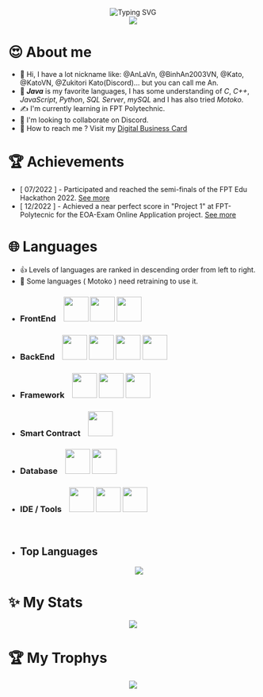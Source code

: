 <p align="center"> 
  <img src="https://readme-typing-svg.demolab.com?font=Fira+Code&size=25&pause=1000&center=true&vCenter=true&width=600&lines=Welcome+to+my+Github+Page+!;You+can+call+me+An+%3C3+!;I+am+a+college+student+at+FPoly+!;Java+is+my+favorite+languages.;I+like+learning+new+technologies+!!!;Check+out+my+repositories+for+more..." alt="Typing SVG" />
  <br><img src="https://komarev.com/ghpvc/?username=AnLaVN&color=blue&style=flat-square&label=PROFILE+VIEWS"/>
</p>

<!--
![](https://i.pinimg.com/originals/fb/1c/0c/fb1c0c48488b0ff156ac373505f5433a.gif)
![](https://i.pinimg.com/originals/8c/7b/6c/8c7b6c82d29edfeac1bc2c3c1182ef20.gif) 

https://github.com/AnLaVN/AnLaVN/assets/90229487/c300dbfd-cd97-48ec-bd3c-4c1042492c8d.mp4


<video width="320" height="240" controls>
  <source src="https://res.cloudinary.com/anlavn/video/upload/v1696228888/CMaster/jljjbgwg5xqvamjupxin.mp4" type="video/mp4">
</video>-->



<!--
Hi ![](https://user-images.githubusercontent.com/18350557/176309783-0785949b-9127-417c-8b55-ab5a4333674e.gif)My name is Bình An (or An La)
==========================================================================================================================================

Web Developer (Java BackEnd)
----------------------------

I've been learning to code for 2 year at FPT-Polytechnic

*   🌍  I'm based in Ho Chi Minh City, VietNam
*   🖥️  See my portfolio at [here](http://anlavn.github.io)
*   ✉️  You can contact me at [binhan29122003@gmail.com](mailto:binhan29122003@gmail.com)
*   🧠  I'm learning Java Spring Boot, Relational database (MS SQL Server, mySQL), AngularJS
*   🤝  I'm open to collaborating on \[CMaster\](https://cmaster.onrender.com/#!/home)<a href="https://www.github.com/AnLaVN" target="_blank" rel="noreferrer"><img
                  src="https://img.shields.io/github/followers/AnLaVN?logo=github&style=for-the-badge&color=0891b2&labelColor=181824" /></a>### Skills 
<p align="left">
<a href="https://www.oracle.com/java/" target="_blank" rel="noreferrer"><img src="https://raw.githubusercontent.com/danielcranney/readme-generator/main/public/icons/skills/java-colored.svg" width="36" height="36" alt="Java" /></a><a href="https://developer.mozilla.org/en-US/docs/Web/JavaScript" target="_blank" rel="noreferrer"><img src="https://raw.githubusercontent.com/danielcranney/readme-generator/main/public/icons/skills/javascript-colored.svg" width="36" height="36" alt="JavaScript" /></a><a href="https://git-scm.com/" target="_blank" rel="noreferrer"><img src="https://raw.githubusercontent.com/danielcranney/readme-generator/main/public/icons/skills/git-colored.svg" width="36" height="36" alt="Git" /></a><a href="https://docs.microsoft.com/en-us/cpp/?view=msvc-170" target="_blank" rel="noreferrer"><img src="https://raw.githubusercontent.com/danielcranney/readme-generator/main/public/icons/skills/c-colored.svg" width="36" height="36" alt="C" /></a><a href="https://docs.microsoft.com/en-us/cpp/?view=msvc-170" target="_blank" rel="noreferrer"><img src="https://raw.githubusercontent.com/danielcranney/readme-generator/main/public/icons/skills/cplusplus-colored.svg" width="36" height="36" alt="C++" /></a><a href="https://www.python.org/" target="_blank" rel="noreferrer"><img src="https://raw.githubusercontent.com/danielcranney/readme-generator/main/public/icons/skills/python-colored.svg" width="36" height="36" alt="Python" /></a><a href="https://developer.mozilla.org/en-US/docs/Glossary/HTML5" target="_blank" rel="noreferrer"><img src="https://raw.githubusercontent.com/danielcranney/readme-generator/main/public/icons/skills/html5-colored.svg" width="36" height="36" alt="HTML5" /></a><a href="https://www.w3.org/TR/CSS/#css" target="_blank" rel="noreferrer"><img src="https://raw.githubusercontent.com/danielcranney/readme-generator/main/public/icons/skills/css3-colored.svg" width="36" height="36" alt="CSS3" /></a><a href="https://getbootstrap.com/" target="_blank" rel="noreferrer"><img src="https://raw.githubusercontent.com/danielcranney/readme-generator/main/public/icons/skills/bootstrap-colored.svg" width="36" height="36" alt="Bootstrap" /></a><a href="https://angular.io/" target="_blank" rel="noreferrer"><img src="https://raw.githubusercontent.com/danielcranney/readme-generator/main/public/icons/skills/angularjs-colored.svg" width="36" height="36" alt="Angular" /></a><a href="https://www.mysql.com/" target="_blank" rel="noreferrer"><img src="https://raw.githubusercontent.com/danielcranney/readme-generator/main/public/icons/skills/mysql-colored.svg" width="36" height="36" alt="MySQL" /></a><a href="https://firebase.google.com/" target="_blank" rel="noreferrer"><img src="https://raw.githubusercontent.com/danielcranney/readme-generator/main/public/icons/skills/firebase-colored.svg" width="36" height="36" alt="Firebase" /></a><a href="https://render.com/" target="_blank" rel="noreferrer"><img src="https://raw.githubusercontent.com/danielcranney/readme-generator/main/public/icons/skills/render-colored.svg" width="36" height="36" alt="Render" /></a><a href="https://www.docker.com/" target="_blank" rel="noreferrer"><img src="https://raw.githubusercontent.com/danielcranney/readme-generator/main/public/icons/skills/docker-colored.svg" width="36" height="36" alt="Docker" /></a><a href="https://cloud.google.com/" target="_blank" rel="noreferrer"><img src="https://raw.githubusercontent.com/danielcranney/readme-generator/main/public/icons/skills/googlecloud-colored.svg" width="36" height="36" alt="Google Cloud" /></a>
                    </p>
                    
                  ### Socials
                  
                  
                <p align="left">
                      <a href="https://discord.com/users/anlavn" target="_blank" rel="noreferrer">
                    <picture>
                    <source media="(prefers-color-scheme: dark)" srcset="undefined" />
                    <source media="(prefers-color-scheme: light)" srcset="https://raw.githubusercontent.com/danielcranney/readme-generator/main/public/icons/socials/discord.svg" />
                    <img src="https://raw.githubusercontent.com/danielcranney/readme-generator/main/public/icons/socials/discord.svg" width="32" height="32" />
                    </picture>
                    </a>
                      <a href="https://www.facebook.com/anlavn" target="_blank" rel="noreferrer">
                    <picture>
                    <source media="(prefers-color-scheme: dark)" srcset="https://raw.githubusercontent.com/danielcranney/readme-generator/main/public/icons/socials/facebook-dark.svg" />
                    <source media="(prefers-color-scheme: light)" srcset="https://raw.githubusercontent.com/danielcranney/readme-generator/main/public/icons/socials/facebook.svg" />
                    <img src="https://raw.githubusercontent.com/danielcranney/readme-generator/main/public/icons/socials/facebook.svg" width="32" height="32" />
                    </picture>
                    </a>
                      <a href="https://www.github.com/AnLaVN" target="_blank" rel="noreferrer">
                    <picture>
                    <source media="(prefers-color-scheme: dark)" srcset="https://raw.githubusercontent.com/danielcranney/readme-generator/main/public/icons/socials/github-dark.svg" />
                    <source media="(prefers-color-scheme: light)" srcset="https://raw.githubusercontent.com/danielcranney/readme-generator/main/public/icons/socials/github.svg" />
                    <img src="https://raw.githubusercontent.com/danielcranney/readme-generator/main/public/icons/socials/github.svg" width="32" height="32" />
                    </picture>
                    </a>
                      <a href="https://www.youtube.com/@AnLaVN" target="_blank" rel="noreferrer">
                    <picture>
                    <source media="(prefers-color-scheme: dark)" srcset="undefined" />
                    <source media="(prefers-color-scheme: light)" srcset="https://raw.githubusercontent.com/danielcranney/readme-generator/main/public/icons/socials/youtube.svg" />
                    <img src="https://raw.githubusercontent.com/danielcranney/readme-generator/main/public/icons/socials/youtube.svg" width="32" height="32" />
                    </picture>
                    </a></p>### Badges<b>My GitHub Stats</b><a
                      href="http://www.github.com/AnLaVN"><img src="https://github-readme-stats.vercel.app/api?username=AnLaVN&show_icons=true&hide=&count_private=true&title_color=0891b2&text_color=ffffff&icon_color=0891b2&bg_color=181824&hide_border=true&show_icons=true" alt="AnLaVN's GitHub stats" /></a><a
                      href="http://www.github.com/AnLaVN"><img
                  src="https://github-readme-streak-stats.herokuapp.com/?user=AnLaVN&stroke=ffffff&background=181824&ring=0891b2&fire=0891b2&currStreakNum=ffffff&currStreakLabel=0891b2&sideNums=ffffff&sideLabels=ffffff&dates=ffffff&hide_border=true" /></a><a
                      href="http://www.github.com/AnLaVN"><img src="https://github-readme-activity-graph.cyclic.app/graph?username=AnLaVN&bg_color=181824&color=ffffff&line=0891b2&point=ffffff&area_color=181824&area=true&hide_border=true&custom_title=GitHub%20Commits%20Graph" alt="GitHub Commits Graph" /></a><a href="https://github.com/AnLaVN" align="left"><img src="https://github-readme-stats.vercel.app/api/top-langs/?username=AnLaVN&langs_count=10&title_color=0891b2&text_color=ffffff&icon_color=0891b2&bg_color=181824&hide_border=true&locale=en&custom_title=Top%20%Languages" alt="Top Languages" /></a><b>Top Repositories</b><div width="100%" align="center"><a href="https://github.com/AnLaVN/AL-Library" align="left"><img align="left" width="45%" src="https://github-readme-stats.vercel.app/api/pin/?username=AnLaVN&repo=AL-Library&title_color=0891b2&text_color=ffffff&icon_color=0891b2&bg_color=181824&hide_border=true&locale=en" /></a><a href="https://github.com/AnLaVN/CMaster" align="right"><img align="right" width="45%" src="https://github-readme-stats.vercel.app/api/pin/?username=AnLaVN&repo=CMaster&title_color=0891b2&text_color=ffffff&icon_color=0891b2&bg_color=181824&hide_border=true&locale=en" /></a></div><br /><br /><br /><br /><br /><br /><br /><br /><br /><br /><br /><br /><div width="100%" align="center"><a href="https://github.com/AnLaVN/EOA" align="left"><img align="left" width="45%" src="https://github-readme-stats.vercel.app/api/pin/?username=AnLaVN&repo=EOA&title_color=0891b2&text_color=ffffff&icon_color=0891b2&bg_color=181824&hide_border=true&locale=en" /></a><a href="https://github.com/AnLaVN/AChat" align="right"><img align="right" width="45%" src="https://github-readme-stats.vercel.app/api/pin/?username=AnLaVN&repo=AChat&title_color=0891b2&text_color=ffffff&icon_color=0891b2&bg_color=181824&hide_border=true&locale=en" /></a></div>
-->

# 😍 About me 
- 👋 Hi, I have a lot nickname like: @AnLaVn, @BinhAn2003VN, @Kato, @KatoVN, @Zukitori Kato(Discord)... but you can call me An. 
- 🤌 ***Java*** is my favorite languages, I has some understanding of *C*, *C++*, *JavaScript*, *Python*, *SQL Server*, *mySQL* and I has also tried *Motoko*.
- ✍️ I'm currently learning in FPT Polytechnic.
- 🤝 I'm looking to collaborate on Discord.
- 🤙 How to reach me ? Visit my [Digital Business Card](https://anlavn.github.io/)

# 🏆 Achievements
- [ 07/2022 ] - Participated and reached the semi-finals of the FPT Edu Hackathon 2022. [See more](https://github.com/AnLaVN/BlockChainMotoko)
- [ 12/2022 ] - Achieved a near perfect score in "Project 1" at FPT-Polytecnic for the EOA-Exam Online Application project. [See more](https://github.com/AnLaVN/EOA)

# 🌐 Languages
- 👍 Levels of languages are ranked in descending order from left to right.
- 🫠 Some languages ( Motoko ) need retraining to use it.

<ul>
<li><h3>FrontEnd&nbsp;&nbsp;&nbsp;
<code><a href="https://en.wikipedia.org/wiki/HTML5"><img width="50" src="https://github.com/leungwensen/svg-icon/raw/master/dist/svg/logos/html-5.svg"/></a></code>
<code><a href="https://en.wikipedia.org/wiki/CSS"><img width="50" src="https://github.com/leungwensen/svg-icon/raw/master/dist/svg/logos/css-3.svg"/></a></code>
<code><a href="https://en.wikipedia.org/wiki/JavaScript"><img width="50" src="https://github.com/leungwensen/svg-icon/raw/master/dist/svg/logos/javascript.svg"/></a></code>
</h3></li>
<li><h3>BackEnd&nbsp;&nbsp;&nbsp;
<code><a href="https://en.wikipedia.org/wiki/Java_(programming_language)"><img width="50" src="https://github.com/leungwensen/svg-icon/raw/master/dist/svg/logos/java.svg"/></a></code>
<code><a href="https://en.wikipedia.org/wiki/C_(programming_language)"><img width="50" src="https://github.com/leungwensen/svg-icon/raw/master/dist/svg/logos/c.svg"/></a></code>
<code><a href="https://en.wikipedia.org/wiki/C%2B%2B"><img width="50" src="https://github.com/leungwensen/svg-icon/raw/master/dist/svg/logos/cpp.svg"/></a></code>
<code><a href="https://en.wikipedia.org/wiki/Python_(programming_language)"><img width="50" src="https://github.com/leungwensen/svg-icon/raw/master/dist/svg/logos/python.svg"/></a></code>
</h3></li>
<li><h3>Framework&nbsp;&nbsp;&nbsp;
<code><a href="https://en.wikipedia.org/wiki/Spring_Framework"><img width="50" src="https://github.com/leungwensen/svg-icon/raw/master/dist/svg/logos/spring.svg"/></a></code>
<code><a href="https://en.wikipedia.org/wiki/Bootstrap_(front-end_framework)"><img width="50" src="https://github.com/leungwensen/svg-icon/raw/master/dist/svg/logos/bootstrap.svg"/></a></code>
<code><a href="https://en.wikipedia.org/wiki/AngularJS"><img width="50" src="https://github.com/leungwensen/svg-icon/raw/master/dist/svg/logos/angular-icon.svg"/></a></code>
</h3></li>
<li><h3>Smart Contract&nbsp;&nbsp;&nbsp;
<code><a href="https://internetcomputer.org/docs/current/motoko/main/motoko"><img width="50" src="https://internetcomputer.org/assets/images/motoko-bfb2a06409d149fe621f5e849c6527b4.webp"/></a></code>
</h3></li>
<li><h3>Database&nbsp;&nbsp;&nbsp;
<code><a href="https://en.wikipedia.org/wiki/Microsoft_SQL_Server"><img width="50" src="https://img.icons8.com/color/480/microsoft-sql-server.png"/></a></code>
<code><a href="https://en.wikipedia.org/wiki/MySQL"><img width="50" src="https://github.com/leungwensen/svg-icon/raw/master/dist/svg/logos/mysql.svg"/></a></code>
</h3></li>
<li><h3>IDE / Tools&nbsp;&nbsp;&nbsp;
<code><a href="https://en.wikipedia.org/wiki/NetBeans"><img width="50" src="https://upload.wikimedia.org/wikipedia/commons/thumb/9/98/Apache_NetBeans_Logo.svg/1200px-Apache_NetBeans_Logo.svg.png"/></a></code>
<code><a href="https://en.wikipedia.org/wiki/Visual_Studio_Code"><img width="50" src="https://upload.wikimedia.org/wikipedia/commons/thumb/9/9a/Visual_Studio_Code_1.35_icon.svg/2048px-Visual_Studio_Code_1.35_icon.svg.png"/></a></code>
<code><a href="https://en.wikipedia.org/wiki/Eclipse_(software)"><img width="50" src="https://github.com/leungwensen/svg-icon/blob/master/dist/svg/logos/eclipse.svg"/></a></code>
</h3></li>
<br>
<li><h2>Top Languages</h2>
<p align="center"><img src="https://github-readme-stats.vercel.app/api/top-langs/?username=AnLaVN&langs_count=10&showicon=true&theme=tokyonight"/></p>
</li>
</ul>


 

# ✨ My Stats
<p align="center"> 
  <img src="https://github-readme-stats.vercel.app/api/?username=AnLaVN&showicon=true&theme=tokyonight"/>
</p>
  
# 🏆 My Trophys
<p align="center"> 
  <img src="https://github-profile-trophy.vercel.app/?username=AnLaVN&theme=dracula"/>
</p>
